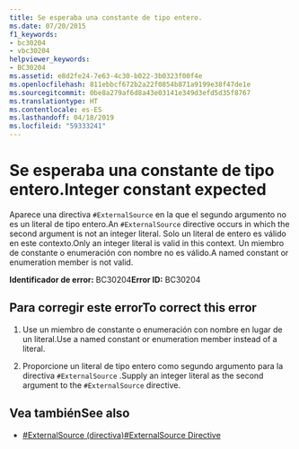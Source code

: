 ```yaml
---
title: Se esperaba una constante de tipo entero.
ms.date: 07/20/2015
f1_keywords:
- bc30204
- vbc30204
helpviewer_keywords:
- BC30204
ms.assetid: e8d2fe24-7e63-4c30-b022-3b0323f00f4e
ms.openlocfilehash: 811ebbcf672b2a22f0854b871a9199e38f47de1e
ms.sourcegitcommit: 0be8a279af6d8a43e03141e349d3efd5d35f8767
ms.translationtype: HT
ms.contentlocale: es-ES
ms.lasthandoff: 04/18/2019
ms.locfileid: "59333241"
---
```

# <a name="integer-constant-expected"></a><span data-ttu-id="f9ad3-102">Se esperaba una constante de tipo entero.</span><span class="sxs-lookup"><span data-stu-id="f9ad3-102">Integer constant expected</span></span>
<span data-ttu-id="f9ad3-103">Aparece una directiva `#ExternalSource` en la que el segundo argumento no es un literal de tipo entero.</span><span class="sxs-lookup"><span data-stu-id="f9ad3-103">An `#ExternalSource` directive occurs in which the second argument is not an integer literal.</span></span> <span data-ttu-id="f9ad3-104">Solo un literal de entero es válido en este contexto.</span><span class="sxs-lookup"><span data-stu-id="f9ad3-104">Only an integer literal is valid in this context.</span></span> <span data-ttu-id="f9ad3-105">Un miembro de constante o enumeración con nombre no es válido.</span><span class="sxs-lookup"><span data-stu-id="f9ad3-105">A named constant or enumeration member is not valid.</span></span>  
  
 <span data-ttu-id="f9ad3-106">**Identificador de error:** BC30204</span><span class="sxs-lookup"><span data-stu-id="f9ad3-106">**Error ID:** BC30204</span></span>  
  
## <a name="to-correct-this-error"></a><span data-ttu-id="f9ad3-107">Para corregir este error</span><span class="sxs-lookup"><span data-stu-id="f9ad3-107">To correct this error</span></span>  
  
1. <span data-ttu-id="f9ad3-108">Use un miembro de constante o enumeración con nombre en lugar de un literal.</span><span class="sxs-lookup"><span data-stu-id="f9ad3-108">Use a named constant or enumeration member instead of a literal.</span></span>  
  
2. <span data-ttu-id="f9ad3-109">Proporcione un literal de tipo entero como segundo argumento para la directiva `#ExternalSource` .</span><span class="sxs-lookup"><span data-stu-id="f9ad3-109">Supply an integer literal as the second argument to the `#ExternalSource` directive.</span></span>  
  
## <a name="see-also"></a><span data-ttu-id="f9ad3-110">Vea también</span><span class="sxs-lookup"><span data-stu-id="f9ad3-110">See also</span></span>

- [<span data-ttu-id="f9ad3-111">#ExternalSource (directiva)</span><span class="sxs-lookup"><span data-stu-id="f9ad3-111">#ExternalSource Directive</span></span>](../../visual-basic/language-reference/directives/externalsource-directive.md)
